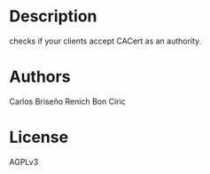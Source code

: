 Description
===========
checks if your clients accept CACert as an authority.


Authors 
========
Carlos Briseño
Renich Bon Ciric


License 
=======
AGPLv3
